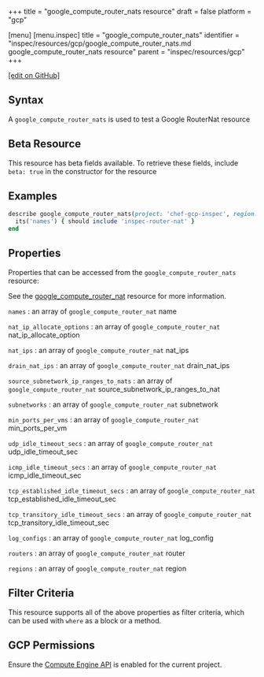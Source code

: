 +++
title = "google_compute_router_nats resource"
draft = false
platform = "gcp"

[menu]
  [menu.inspec]
    title = "google_compute_router_nats"
    identifier = "inspec/resources/gcp/google_compute_router_nats.md google_compute_router_nats resource"
    parent = "inspec/resources/gcp"
+++

[\[edit on GitHub\]](https://github.com/inspec/inspec-gcp/blob/master/docs/resources/google_compute_router_nats.md)

## Syntax

A `google_compute_router_nats` is used to test a Google RouterNat resource

## Beta Resource

This resource has beta fields available. To retrieve these fields, include `beta: true` in the constructor for the resource

## Examples

```ruby
describe google_compute_router_nats(project: 'chef-gcp-inspec', region: 'europe-west2', router: 'inspec-gcp-router') do
  its('names') { should include 'inspec-router-nat' }
end
```

## Properties

Properties that can be accessed from the `google_compute_router_nats` resource:

See the [google_compute_router_nat](/inspec/resources/google_compute_router_nat/#properties) resource for more information.

`names`
: an array of `google_compute_router_nat` name

`nat_ip_allocate_options`
: an array of `google_compute_router_nat` nat_ip_allocate_option

`nat_ips`
: an array of `google_compute_router_nat` nat_ips

`drain_nat_ips`
: an array of `google_compute_router_nat` drain_nat_ips

`source_subnetwork_ip_ranges_to_nats`
: an array of `google_compute_router_nat` source_subnetwork_ip_ranges_to_nat

`subnetworks`
: an array of `google_compute_router_nat` subnetwork

`min_ports_per_vms`
: an array of `google_compute_router_nat` min_ports_per_vm

`udp_idle_timeout_secs`
: an array of `google_compute_router_nat` udp_idle_timeout_sec

`icmp_idle_timeout_secs`
: an array of `google_compute_router_nat` icmp_idle_timeout_sec

`tcp_established_idle_timeout_secs`
: an array of `google_compute_router_nat` tcp_established_idle_timeout_sec

`tcp_transitory_idle_timeout_secs`
: an array of `google_compute_router_nat` tcp_transitory_idle_timeout_sec

`log_configs`
: an array of `google_compute_router_nat` log_config

`routers`
: an array of `google_compute_router_nat` router

`regions`
: an array of `google_compute_router_nat` region

## Filter Criteria

This resource supports all of the above properties as filter criteria, which can be used
with `where` as a block or a method.

## GCP Permissions

Ensure the [Compute Engine API](https://console.cloud.google.com/apis/library/compute.googleapis.com/) is enabled for the current project.

